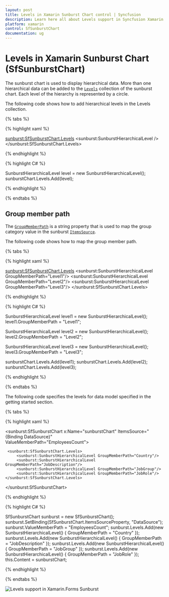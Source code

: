 ```yaml
---
layout: post
title: Levels in Xamarin Sunburst Chart control | Syncfusion
description: Learn here all about Levels support in Syncfusion Xamarin Sunburst Chart (SfSunburstChart) control and more.
platform: xamarin
control: SfSunburstChart
documentation: ug
---
```


# Levels in Xamarin Sunburst Chart (SfSunburstChart)

The sunburst chart is used to display hierarchical data. More than one hierarchical data can be added to the [`Levels`](https://help.syncfusion.com/cr/xamarin/Syncfusion.SfSunburstChart.XForms.SfSunburstChart.html#Syncfusion_SfSunburstChart_XForms_SfSunburstChart_Levels) collection of the sunburst chart. Each level of the hierarchy is represented by a circle.

The following code shows how to add hierarchical levels in the Levels collection.

{% tabs %} 

{% highlight xaml %}

  <sunburst:SfSunburstChart.Levels>
     <sunburst:SunburstHierarchicalLevel />
  </sunburst:SfSunburstChart.Levels>


{% endhighlight %}

{% highlight C# %}

  SunburstHierarchicalLevel level = new SunburstHierarchicalLevel();
  sunburstChart.Levels.Add(level);

{% endhighlight %}

{% endtabs %} 

## Group member path

The [`GroupMemberPath`](https://help.syncfusion.com/cr/xamarin/Syncfusion.SfSunburstChart.XForms.SunburstHierarchicalLevel.html#Syncfusion_SfSunburstChart_XForms_SunburstHierarchicalLevel_GroupMemberPath) is a string property that is used to map the group category value in the sunburst [`ItemsSource`](https://help.syncfusion.com/cr/xamarin/Syncfusion.SfSunburstChart.XForms.SfSunburstChart.html#Syncfusion_SfSunburstChart_XForms_SfSunburstChart_ItemsSource).

The following code shows how to map the group member path.

{% tabs %} 

{% highlight xaml %}

  <sunburst:SfSunburstChart.Levels>
      <sunburst:SunburstHierarchicalLevel GroupMemberPath="Level1"/>
      <sunburst:SunburstHierarchicalLevel GroupMemberPath="Level2"/>
      <sunburst:SunburstHierarchicalLevel GroupMemberPath="Level3"/>
  </sunburst:SfSunburstChart.Levels>

{% endhighlight %}

{% highlight C# %}

  SunburstHierarchicalLevel level1 = new SunburstHierarchicalLevel();
  level1.GroupMemberPath = "Level1";

  SunburstHierarchicalLevel level2 = new SunburstHierarchicalLevel();
  level2.GroupMemberPath = "Level2";

  SunburstHierarchicalLevel level3 = new SunburstHierarchicalLevel();
  level3.GroupMemberPath = "Level3";

  sunburstChart.Levels.Add(level1);
  sunburstChart.Levels.Add(level2);
  sunburstChart.Levels.Add(level3);

{% endhighlight %}

{% endtabs %} 

The following code specifies the levels for data model specified in the getting started section.

{% tabs %} 

{% highlight xaml %}

  <sunburst:SfSunburstChart x:Name="sunburstChart" ItemsSource="{Binding DataSource}"  
                ValueMemberPath="EmployeesCount">

     <sunburst:SfSunburstChart.Levels>
         <sunburst:SunburstHierarchicalLevel GroupMemberPath="Country"/>
         <sunburst:SunburstHierarchicalLevel GroupMemberPath="JobDescription"/>
         <sunburst:SunburstHierarchicalLevel GroupMemberPath="JobGroup"/>
         <sunburst:SunburstHierarchicalLevel GroupMemberPath="JobRole"/>
    </sunburst:SfSunburstChart.Levels>

  </sunburst:SfSunburstChart>

{% endhighlight %}

{% highlight C# %}

  SfSunburstChart sunburst = new SfSunburstChart();           
  sunburst.SetBinding(SfSunburstChart.ItemsSourceProperty, "DataSource");
  sunburst.ValueMemberPath = "EmployeesCount";
  sunburst.Levels.Add(new SunburstHierarchicalLevel() { GroupMemberPath = "Country" });
  sunburst.Levels.Add(new SunburstHierarchicalLevel() { GroupMemberPath = "JobDescription" });
  sunburst.Levels.Add(new SunburstHierarchicalLevel() { GroupMemberPath = "JobGroup" });
  sunburst.Levels.Add(new SunburstHierarchicalLevel() { GroupMemberPath = "JobRole" });
  this.Content = sunburstChart;

{% endhighlight %}

{% endtabs %} 

![Levels support in Xamarin.Forms Sunburst](Levels_images/Levels.png)

